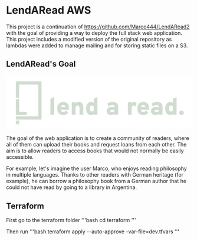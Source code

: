 # LendARead AWS

This project is a continuation of https://github.com/Marco444/LendARead2 with the goal of providing a way to deploy the full stack web application. This project includes a modified version of the original repository as lambdas were added to manage mailing and for storing static files on a S3.

## LendARead's Goal
![Lend a read logo](LendARead2/frontend/public/static/logo-claro.png)

The goal of the web application is to create a community of readers, where all of them can upload their books and request loans from each other. The aim is to allow readers to access books that would not normally be easily accessible.

For example, let's imagine the user Marco, who enjoys reading philosophy in multiple languages. Thanks to other readers with German heritage (for example), he can borrow a philosophy book from a German author that he could not have read by going to a library in Argentina.

## Terraform

First go to the terraform folder
'''bash
cd terraform
'''


Then run 
'''bash
 terraform apply --auto-approve -var-file=dev.tfvars
'''
